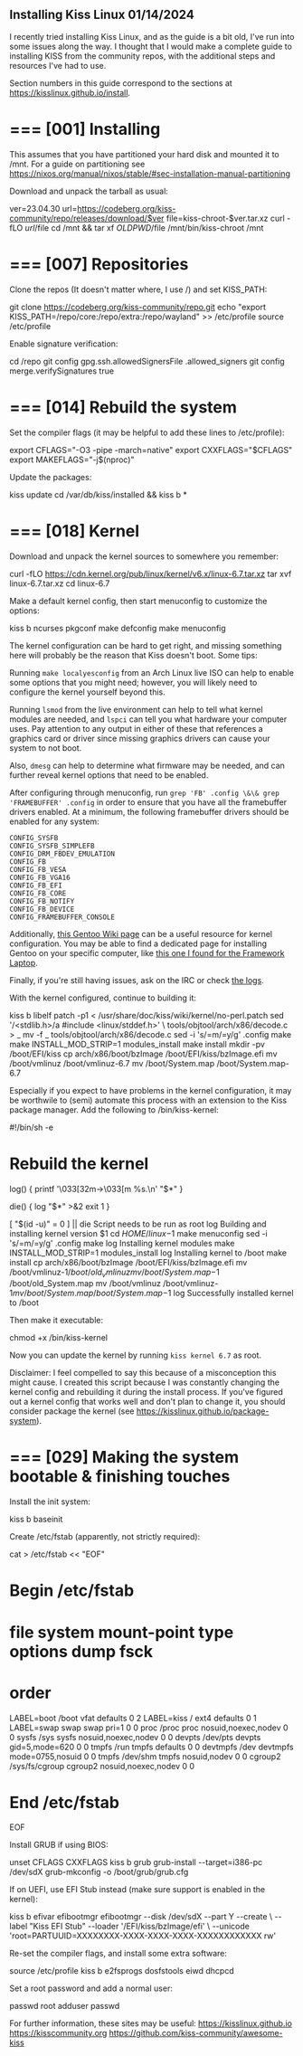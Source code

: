 Installing Kiss Linux                                                 01/14/2024
--------------------------------------------------------------------------------

I recently tried installing Kiss Linux, and as the guide is a bit old, I've run
into some issues along the way. I thought that I would make a complete guide to
installing KISS from the community repos, with the additional steps and
resources I've had to use.

Section numbers in this guide correspond to the sections at
https://kisslinux.github.io/install.

=== [001] Installing
====================

This assumes that you have partitioned your hard disk and mounted it to /mnt.
For a guide on partitioning see
https://nixos.org/manual/nixos/stable/#sec-installation-manual-partitioning

Download and unpack the tarball as usual:

   ver=23.04.30
   url=https://codeberg.org/kiss-community/repo/releases/download/$ver
   file=kiss-chroot-$ver.tar.xz
   curl -fLO $url/$file
   cd /mnt \&\& tar xf $OLDPWD/$file
   /mnt/bin/kiss-chroot /mnt


=== [007] Repositories
======================

Clone the repos (It doesn't matter where, I use /) and set KISS_PATH:

   git clone https://codeberg.org/kiss-community/repo.git
   echo "export KISS_PATH=/repo/core:/repo/extra:/repo/wayland" >> /etc/profile
   source /etc/profile


Enable signature verification:

   cd /repo
   git config gpg.ssh.allowedSignersFile .allowed_signers
   git config merge.verifySignatures true


=== [014] Rebuild the system
============================

Set the compiler flags (it may be helpful to add these lines to /etc/profile):

   export CFLAGS="-O3 -pipe -march=native"
   export CXXFLAGS="$CFLAGS"
   export MAKEFLAGS="-j$(nproc)"


Update the packages:

   kiss update
   cd /var/db/kiss/installed \&\& kiss b *


=== [018] Kernel
================

Download and unpack the kernel sources to somewhere you remember:

   curl -fLO https://cdn.kernel.org/pub/linux/kernel/v6.x/linux-6.7.tar.xz
   tar xvf linux-6.7.tar.xz
   cd linux-6.7


Make a default kernel config, then start menuconfig to customize the options:

   kiss b ncurses pkgconf
   make defconfig
   make menuconfig


The kernel configuration can be hard to get right, and missing something here
will probably be the reason that Kiss doesn't boot. Some tips:

Running `make localyesconfig` from an Arch Linux live ISO can help to enable
some options that you might need; however, you will likely need to configure the
kernel yourself beyond this.

Running `lsmod` from the live environment can help to tell what kernel modules
are needed, and `lspci` can tell you what hardware your computer uses. Pay
attention to any output in either of these that references a graphics card or
driver since missing graphics drivers can cause your system to not boot.

Also, `dmesg` can help to determine what firmware may be needed, and can further
reveal kernel options that need to be enabled.

After configuring through menuconfig, run
`grep 'FB' .config \&\& grep 'FRAMEBUFFER' .config` in order to ensure that you
have all the framebuffer drivers enabled. At a minimum, the following
framebuffer drivers should be enabled for any system:

    CONFIG_SYSFB
    CONFIG_SYSFB_SIMPLEFB
    CONFIG_DRM_FBDEV_EMULATION
    CONFIG_FB
    CONFIG_FB_VESA
    CONFIG_FB_VGA16
    CONFIG_FB_EFI
    CONFIG_FB_CORE
    CONFIG_FB_NOTIFY
    CONFIG_FB_DEVICE
    CONFIG_FRAMEBUFFER_CONSOLE


Additionally, [this Gentoo Wiki page](https://wiki.gentoo.org/wiki/Handbook:AMD64/Installation/Kernel/en#Kernel_configuration_and_compilation) can be a useful resource for kernel
configuration. You may be able to find a dedicated page for installing Gentoo
on your specific computer, like [this one I found for the Framework Laptop](https://wiki.gentoo.org/wiki/Framework_Laptop_13).

Finally, if you're still having issues, ask on the IRC or check [the logs](https://libera.irclog.whitequark.org/kisslinux/).

With the kernel configured, continue to building it:

   kiss b libelf
   patch -p1 < /usr/share/doc/kiss/wiki/kernel/no-perl.patch
   sed '/<stdlib.h>/a #include <linux/stddef.h>' \\
   tools/objtool/arch/x86/decode.c > _
   mv -f _ tools/objtool/arch/x86/decode.c
   sed -i 's/=m/=y/g' .config
   make
   make INSTALL_MOD_STRIP=1 modules_install
   make install
   mkdir -pv /boot/EFI/kiss
   cp arch/x86/boot/bzImage /boot/EFI/kiss/bzImage.efi
   mv /boot/vmlinuz /boot/vmlinuz-6.7
   mv /boot/System.map /boot/System.map-6.7


Especially if you expect to have problems in the kernel configuration, it may be
worthwile to (semi) automate this process with an extension to the Kiss package
manager. Add the following to /bin/kiss-kernel:

   #!/bin/sh -e
   # Rebuild the kernel
  
   log() {
       printf '\\033[32m->\\033[m %s.\\n' "$*"
   }
  
   die() {
       log "$*" >\&2
       exit 1
   }
  
   [ "$(id -u)" = 0 ] || die Script needs to be run as root
   log Building and installing kernel version $1
   cd $HOME/linux-$1
   make menuconfig
   sed -i 's/=m/=y/g' .config
   make
   log Installing kernel modules
   make INSTALL_MOD_STRIP=1 modules_install
   log Installing kernel to /boot
   make install
   cp arch/x86/boot/bzImage /boot/EFI/kiss/bzImage.efi
   mv /boot/vmlinuz-$1 /boot/old_vmlinuz
   mv /boot/System.map-$1 /boot/old_System.map
   mv /boot/vmlinuz /boot/vmlinuz-$1
   mv /boot/System.map /boot/System.map-$1
   log Successfully installed kernel to /boot


Then make it executable:

   chmod +x /bin/kiss-kernel


Now you can update the kernel by running `kiss kernel 6.7` as root.

Disclaimer: I feel compelled to say this because of a misconception this might
cause. I created this script because I was constantly changing the kernel config
and rebuilding it during the install process. If you've figured out a kernel
config that works well and don't plan to change it, you should consider
package the kernel (see https://kisslinux.github.io/package-system).

=== [029] Making the system bootable \& finishing touches
========================================================

Install the init system:

   kiss b baseinit

Create /etc/fstab (apparently, not strictly required):

   cat > /etc/fstab << "EOF"
   # Begin /etc/fstab

   # file system  mount-point    type     options             dump  fsck
   #                                                                order

   LABEL=boot     /boot          vfat     defaults            0     2
   LABEL=kiss     /              ext4     defaults            0     1
   LABEL=swap     swap           swap     pri=1               0     0
   proc           /proc          proc     nosuid,noexec,nodev 0     0
   sysfs          /sys           sysfs    nosuid,noexec,nodev 0     0
   devpts         /dev/pts       devpts   gid=5,mode=620      0     0
   tmpfs          /run           tmpfs    defaults            0     0
   devtmpfs       /dev           devtmpfs mode=0755,nosuid    0     0
   tmpfs          /dev/shm       tmpfs    nosuid,nodev        0     0
   cgroup2        /sys/fs/cgroup cgroup2  nosuid,noexec,nodev 0     0

   # End /etc/fstab
   EOF


Install GRUB if using BIOS:

   unset CFLAGS CXXFLAGS
   kiss b grub
   grub-install --target=i386-pc /dev/sdX
   grub-mkconfig -o /boot/grub/grub.cfg

If on UEFI, use EFI Stub instead (make sure support is enabled in the kernel):

   kiss b efivar efibootmgr
   efibootmgr --disk /dev/sdX --part Y --create \\
     --label "Kiss EFI Stub" --loader '/EFI/kiss/bzImage/efi' \\
     --unicode 'root=PARTUUID=XXXXXXXX-XXXX-XXXX-XXXX-XXXXXXXXXXXX rw'


Re-set the compiler flags, and install some extra software:

   source /etc/profile
   kiss b e2fsprogs dosfstools eiwd dhcpcd


Set a root password and add a normal user:

   passwd root
   adduser <username>
   passwd <password>


For further information, these sites may be useful:
https://kisslinux.github.io
https://kisscommunity.org
https://github.com/kiss-community/awesome-kiss
